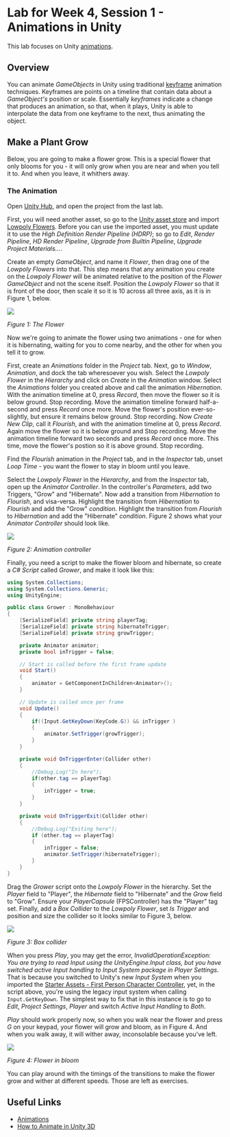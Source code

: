 # Lab for Week 4, Session 1 - Animations in Unity

This lab focuses on Unity [animations](https://docs.unity3d.com/Manual/AnimationSection.html).

## Overview

You can animate _GameObjects_ in Unity using traditional [keyframe](https://en.wikipedia.org/wiki/Key_frame) animation techniques. Keyframes are points on a timeline that contain data about a _GameObject's_ position or scale. Essentially _keyframes_ indicate a change that produces an animation, so that, when it plays, Unity is able to interpolate the data from one keyframe to the next, thus animating the object.

## Make a Plant Grow

Below, you are going to make a flower grow. This is a special flower that only blooms for you - it will only grow when you are near and when you tell it to. And when you leave, it whithers away.

### The Animation

Open [Unity Hub](https://docs.unity3d.com/Manual/GettingStartedUnityHub.html), and open the project from the last lab.

First, you will need another asset, so go to the [Unity asset store](https://assetstore.unity.com/) and import [Lowpoly Flowers](https://assetstore.unity.com/packages/3d/vegetation/plants/lowpoly-flowers-47083).  Before you can use the imported asset, you must update it to use the _High Definition Render Pipeline (HDRP)_; so go to _Edit_, _Render Pipeline_, _HD Render Pipeline_, _Upgrade from Builtin Pipeline_, _Upgrade Project Materials..._.

Create an empty _GameObject_, and name it _Flower_, then drag one of the _Lowpoly Flowers_ into that. This step means that any animation you create on the _Lowpoly Flower_ will be animated relative to the position of the _Flower GameObject_ and not the scene itself. Position the _Lowpoly Flower_ so that it is front of the door, then scale it so it is 10 across all three axis, as it is in Figure 1, below.

![](./images/flower.png)

_Figure 1: The Flower_

Now we're going to animate the flower using two animations - one for when it is hibernating, waiting for you to come nearby, and the other for when you tell it to grow.

First, create an _Animations_ folder in the _Project_ tab. Next, go to _Window_, _Animation_, and dock the tab wheresoever you wish. Select the _Lowpoly Flower_ in the _Hierarchy_ and click on _Create_ in the _Animation_ window. Select the _Animations_ folder you created above and call the animation _Hibernation_. With the animation timeline at 0, press _Record_, then move the flower so it is below ground. Stop recording. Move the animation timeline forward half-a-second and press _Record_ once more. Move the flower's position ever-so-slightly, but ensure it remains below ground. Stop recording. Now _Create New Clip_, call it _Flourish_, and with the animation timeline at 0, press _Record_. Again move the flower so it is below ground and Stop recording. Move the animation timeline forward two seconds and press _Record_ once more. This time, move the flower's postion so it is above ground. Stop recording.

Find the _Flourish_ animation in the _Project_ tab, and in the _Inspector_ tab, unset _Loop Time_ - you want the flower to stay in bloom until you leave.

Select the _Lowpoly Flower_ in the _Hierarchy_, and from the _Inspector_ tab, open up the _Animator Controller_. In the controller's _Parameters_, add two Triggers, "Grow" and "Hibernate". Now add a transition from _Hibernation_ to _Flourish_, and visa-versa. Highlight the transition from _Hibernation_ to _Flourish_ and add the "Grow" _condition_. Highlight the transition from _Flourish_ to _Hibernation_ and add the "Hibernate" _condition_. Figure 2 shows what your _Animator Controller_ should look like.

![](./images/animationController.png)

_Figure 2: Animation controller_

Finally, you need a script to make the flower bloom and hibernate, so create a _C# Script_ called _Grower_, and make it look like this:

```csharp
using System.Collections;
using System.Collections.Generic;
using UnityEngine;

public class Grower : MonoBehaviour
{
    [SerializeField] private string playerTag;
    [SerializeField] private string hibernateTrigger;
    [SerializeField] private string growTrigger;

    private Animator animator;
    private bool inTrigger = false;

    // Start is called before the first frame update
    void Start()
    {
        animator = GetComponentInChildren<Animator>();
    }

    // Update is called once per frame
    void Update()
    {
        if((Input.GetKeyDown(KeyCode.G)) && inTrigger )
        {
            animator.SetTrigger(growTrigger);
        }
    }

    private void OnTriggerEnter(Collider other)
    {
        //Debug.Log("In here");
        if(other.tag == playerTag)
        {
            inTrigger = true;
        }
    }

    private void OnTriggerExit(Collider other)
    {
        //Debug.Log("Exiting here");
        if (other.tag == playerTag)
        {
            inTrigger = false;
            animator.SetTrigger(hibernateTrigger);
        }
    }
}
```

Drag the _Grower_ script onto the _Lowpoly Flower_ in the hierarchy. Set the _Player_ field to "Player", the _Hibernate_ field to "Hibernate" and the _Grow_ field to "Grow". Ensure your _PlayerCapsule_ (FPSController) has the "Player" tag set. Finally, add a _Box Collider_ to the _Lowpoly Flower_, set _Is Trigger_ and position and size the collider so it looks similar to Figure 3, below.

![](./images/boxCollider.png)

_Figure 3: Box collider_

When you press _Play_, you may get the error, _InvalidOperationException: You are trying to read Input using the UnityEngine.Input class, but you have switched active Input handling to Input System package in Player Settings._ That is because you switched to Unity's new _Input System_ when you imported the [Starter Assets - First Person Character Controller](https://assetstore.unity.com/packages/essentials/starter-assets-first-person-character-controller-196525), yet, in the script above, you're using the legacy input system when calling `Input.GetKeyDown`. The simplest way to fix that in this instance is to go to _Edit_, _Project Settings_, _Player_ and switch _Active Input Handling_ to _Both_.

_Play_ should work properly now, so when you walk near the flower and press _G_ on your keypad, your flower will grow and bloom, as in Figure 4. And when you walk away, it will wither away, inconsolable because you've left.

![](./images/flowerInBloom.png)

_Figure 4: Flower in bloom_

You can play around with the timings of the transitions to make the flower grow and wither at different speeds. Those are left as exercises.

## Useful Links

+ [Animations](https://docs.unity3d.com/Manual/AnimationSection.html)
+ [How to Animate in Unity 3D](https://www.youtube.com/watch?v=sgHicuJAu3g)
